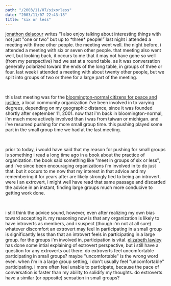 ```yaml
---
path: "/2003/11/07/sixorless" 
date: "2003/11/07 22:43:18" 
title: "six or less" 
---
```

<p><a href="http://weblog.delacour.net/archives/2003/11/vivacious.php">jonathon delacour</a> writes <q>I also enjoy talking about interesting things with not just "one or two" but up to *three* people!</q> last night i attended a meeting with three other people. the meeting went well. the night before, i attended a meeting with six or seven other people. that meeting also went well, but looking back, it occurs to me that it may not have gone so well (from my perspective) had we sat at a round table. as it was conversation generally polarized toward the ends of the long table, in groups of three or four. last week i attended a meeting with about twenty other people, but we split into groups of two or three for a large part of the meeting.</p><br><p>this last meeting was for the <a href="http://bncpj.pabn.org/">bloomington-normal citizens for peace and justice</a>, a local community organization i've been involved in to varying degrees, depending on my geographic distance, since it was founded shortly after september 11, 2001. now that i'm back in bloomington-normal, i'm much more actively involved than i was from taiwan or michigan. and i've resumed pushing for more small group time. this pushing played some part in the small group time we had at the last meeting.</p><br><p>prior to today, i would have said that my reason for pushing for small groups is something i read a long time ago in a book about the practice of organization. the book said something like "meet in groups of six or less", and i've since been encouraging organizations i'm involved in to do just that. but it occurs to me now that my interest in that advice and my remembering it for years after are likely strongly tied to being an introvert. were i an extrovert, i might well have read that same passage and discarded the advice in an instant, finding large groups much more conducive to getting work done.</p><br><p>i still think the advice sound, however, even after realizing my own bias toward accepting it. my reasoning now is that any organization is likely to have introverts as members, and i suspect (though i'm not at all sure) whatever discomfort an extrovert may feel in participating in a small group is significantly less than that an introvert feels in participating in a large group. for the groups i'm involved in, participation is vital. <a href="http://mamamusings.net/archives/2003/03/03/an_extrovert_speaks_quelle_surprise.php">elizabeth lawley</a> has done some intial explaining of extrovert perspective, but i still have a question for any extroverts out there: do extroverts feel uncomfortable participating in small groups? maybe "uncomfortable" is the wrong word even. when i'm in a large group setting, i don't usually feel "uncomfortable" participating. i more often feel unable to participate, because the pace of conversation is faster than my ability to solidify my thoughts. do extroverts have a similar (or opposite) sensation in small groups?</p>
